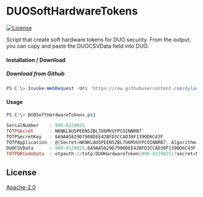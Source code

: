 # DUOSoftHardwareTokens
[![License](https://img.shields.io/badge/License-Apache_2.0-blue.svg)](https://opensource.org/licenses/Apache-2.0)

Script that create soft hardware tokens for DUO security. From the output, you can copy and paste the DUOCSVData field into DUO.

#### Installation / Download
<!-- ##### (Not yet working) Download from PowerShell Gallery
``` powershell
PS C:\> Install-Script -Name DUOSoftHardwareTokens
``` -->

##### Download from Github
``` powershell
PS C:\> Invoke-WebRequest -Uri 'https://raw.githubusercontent.com/dylanmccrimmon/DUOSoftHardwareTokens/main/DUOSoftHardwareTokens.ps1' -OutFile 'DUOSoftHardwareTokens.ps1'
```

#### Usage

``` powershell
PS C:\> DUOSoftHardwareTokens.ps1

SerialNumber    : 998-8129825
TOTPSecret      : NKNKLAU5PEEN5ZBL7U6MVUYPCOINNRB7
TOTPSecretKey   : 6A9AA5829D7908DEE42BFD3CCAD30F1390D6C43F
TOTPApplication : @{Secret=NKNKLAU5PEEN5ZBL7U6MVUYPCOINNRB7; Algorithm=SHA1; Digits=6; Period=30}
DUOCSVData      : 998-8129825,6A9AA5829D7908DEE42BFD3CCAD30F1390D6C43F,30
TOTPQRCodeData  : otpauth://totp/DUOHardwareToken(998-8129825)?secret=NKNKLAU5PEEN5ZBL7U6MVUYPCOINNRB7&algorithm=SHA1&digits=6&period=30
```

## License
[Apache-2.0](https://choosealicense.com/licenses/apache-2.0/)
